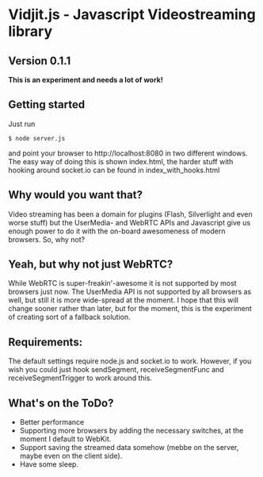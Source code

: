 # Vidjit.js - Javascript Videostreaming library
## Version 0.1.1
**This is an experiment and needs a lot of work!**

## Getting started
Just run
```
$ node server.js
```

and point your browser to http://localhost:8080 in two different windows.
The easy way of doing this is shown index.html, the harder stuff with hooking around 
socket.io can be found in index\_with\_hooks.html

## Why would you want that?

Video streaming has been a domain for plugins (Flash, Silverlight and even worse stuff) but the UserMedia- and WebRTC APIs and Javascript give us enough power to
do it with the on-board awesomeness of modern browsers. So, why not?

## Yeah, but why not just WebRTC?

While WebRTC is super-freakin'-awesome it is not supported by most browsers just now.
The UserMedia API is not supported by all browsers as well, but still it is more wide-spread at the moment.
I hope that this will change sooner rather than later, but for the moment, this is the experiment of creating sort of a fallback solution.

## Requirements:
The default settings require node.js and socket.io to work.
However, if you wish you could just hook sendSegment, receiveSegmentFunc and receiveSegmentTrigger to work around this.

## What's on the ToDo?

* Better performance
* Supporting more browsers by adding the necessary switches, at the moment I default to WebKit.
* Support saving the streamed data somehow (mebbe on the server, maybe even on the client side).
* Have some sleep.